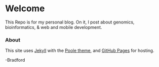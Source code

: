 # Welcome

This Repo is for my personal blog.  On it, I post about genomics, bioinformatics, & web and mobile development.

### About
This site uses [Jekyll](http://jekyllrb.com) with the [Poole theme](http://demo.getpoole.com), and [GitHub Pages](https://pages.github.com) for hosting.



-Bradford

